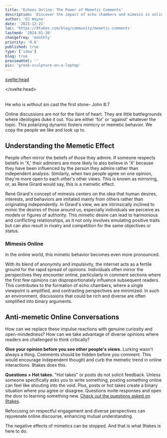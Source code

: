 ```yaml
---
title: 'Echoes Online: The Power of Memetic Comments'
description: 'Discover the impact of echo chambers and mimesis in online comments, analyzing how digital discourse shapes social perceptions.'
author: 'DJ Wayne'
date: '2023-12-21'
loc: 'https://9takes.com/blog/community/memetic-comments'
lastmod: '2024-01-30'
changefreq: 'monthly'
priority: '0.6'
published: true
type: ['idea']
blog: true
previewHtml: ''
pic: 'greek-sculpture-on-a-laptop'
---
```


<!-- steal like an artist there is nothing new under the sun -->

<svelte:head>

</svelte:head>

<script>
	import  PopCard  from "../../lib/components/atoms/PopCard.svelte";
</script>


<div
  style="display: flex;
    justify-content: center;
  margin: 1rem 0;"
>
 <PopCard
    image={`/blogs/greek-sculpture-on-a-laptop.webp`}
    showIcon={false}
    tint={false}
    displayText=""
    altText="a Greek statue on his laptop reading the comments"
    subtext=""
  />

</div>

<p class="firstLetter">He who is without sin cast the first stone- John 8:7<p>

Online discussions are not for the faint of heart. They are little battlegrounds where ideologies duke it out. You are either 'for' or 'against' whatever the topic. This polarizing dynamic fosters mimicry or memetic behavior. We copy the people we like and look up to.

<!-- breaking the memetic hold, say something nice about someone you disagree with -->

<!-- Maybe someone we like supports X, so we  -->

 <!-- or conflict rather than constructive conversations. Comments on forums often turn memetic. They spread fast, fueling anger and hostility in digital realms. A key factor here is seeing others' comments before adding our own. This post explores how this visibility shapes our responses, often limiting diverse perspectives in online debates. -->

## Understanding the Memetic Effect

People often mirror the beliefs of those they admire. If someone respects beliefs in 'X,' their admirers are more likely to also believe in 'X' because they have been influenced by the person they admire rather than independent analysis. Similarly, when two people agree on one opinion, they're more open to each other's other views. This is known as mirroring, or, as Rene Girard would say, this is a memetic effect.

René Girard's concept of mimesis centers on the idea that human desires, interests, and behaviors are imitated mainly from others rather than originating independently. In Girard's view, we are intrinsically inclined to mimic the desires of those around us, especially individuals we perceive as models or figures of authority. This mimetic desire can lead to harmonious and conflicting relationships, as it not only involves emulating positive traits but can also result in rivalry and competition for the same objectives or status.

### Mimesis Online

In the online world, this mimetic behavior becomes even more pronounced. 

With its blend of anonymity and impulsivity, the internet acts as a fertile ground for the rapid spread of opinions. Individuals often mirror the perspectives they encounter online, particularly in comment sections where the first few opinions can disproportionately influence subsequent readers. This contributes to the formation of echo chambers, where a single viewpoint is amplified, and contrasting perspectives are minimized. In such an environment, discussions that could be rich and diverse are often simplified into binary arguments.

<!-- To counteract this trend, it's crucial to foster a culture that values diverse opinions and encourages critical thinking, moving beyond the initial reactions that are so easily mimicked online. -->

<!-- ## René Girard and Online Echo Chambers

The term 'memetic' comes from René Girard's memetic theory. It suggests that our desires and behaviors are often copied from others, leading to rivalry and conflict. Furthermore, we are often unaware of what or whom we are copying. This theory can be seen in online forums. Comments often imitate popular or provocative opinions, creating similar responses. People are not saying original and authentic things. They are copying the opinions of the people they want to imitate.

This only compounds when a person can see other people's comments. Rather than participating in the conversation, they choose who they want to imitate and who they want to be against. -->

## Anti-memetic Online Conversations

How can we replace these impulse reactions with genuine curiosity and open-mindedness? How can we take advantage of diverse opinions where readers are challenged to think critically?

**Give your opinion before you see other people's views.** Lurking wasn't always a thing. Comments should be hidden before you comment. This would encourage independent thought and curb the memetic trend in online interactions. 9takes does this.

**Questions > Hot takes**. "Hot takes" or posts do not solicit feedback. Unless someone specifically asks you to write something, posting something online can feel like shouting into the void. Plus, posts or hot takes create a binary situation where you agree or disagree. Questions invite responses and open the door to learning something new. [Check out the questions asked on 9takes](/questions).

Refocusing on respectful engagement and diverse perspectives can rejuvenate online discourse, enhancing mutual understanding.

The negative effects of mimetics can be stopped. And that is what 9takes is here to do.

<script type="application/ld+json">
{
  "@context": "http://schema.org",
  "@graph": [
    {
      "@type": "Article",
      "articleBody": "This article discusses the 'echo chamber' effect in online discussions, highlighting how comments often turn memetic, fostering polarization. It explores René Girard's memetic theory, suggesting our behaviors and desires are often imitated, leading to conflict. The article also suggests methods to foster healthier online conversations.",
      "creator": {
        "@type": "Person",
        "name": "DJ Wayne",
        "sameAs": ["https://www.instagram.com/djwayne3/", "https://www.youtube.com/@djwayne3", "https://www.linkedin.com/in/davidtwayne/", "https://twitter.com/djwayne3"
        ]
      },
      "author": {
        "@type": "Person",
        "name": "DJ Wayne",
        "sameAs": [
          "https://www.instagram.com/djwayne3/",
          "https://www.youtube.com/@djwayne3",
          "https://www.linkedin.com/in/davidtwayne/",
          "https://twitter.com/djwayne3"
        ]
      },
      "dateModified": {
        "@type": "Date",
        "@value": "2024-01-30"
      },
      "datePublished": {
        "@type": "Date",
        "@value": "2023-12-21"
      },
      "description": "Discover the impact of echo chambers and mimesis in online comments, analyzing how digital discourse shapes social perceptions.",
      "headline": "The Echo Chamber Effect: How Online Comments Shape Our Views",
      "image": {
        "@type": "ImageObject",
        "height": 900,
        "url": "https://9takes.com/blogs/greek-sculpture-on-a-laptop.webp",
        "width": 900
      },
      "mainEntityOfPage": {
        "@id": "https://9takes.com/blog/community/memetic-comments",
        "@type": "WebPage"
      },
      "publisher": {
        "@type": "Organization",
        "sameAs": [
          "https://www.instagram.com/9takesdotcom/",
          "https://twitter.com/9takesdotcom"
        ],
        "logo": {
          "@type": "ImageObject",
          "url": "https://9takes.com/brand/darkRubix.png"
        },
        "name": "9takes"
      },
       "about": [
        {
            "@type": "Thing",
            "name": "Memetics",
            "description": "Memetics is the study of information and culture based on an analogy with Darwinian evolution. Proponents of memetics as evolutionary culture describe it as an approach of cultural information transfer",
            "SameAs": [
                "https://www.wikidata.org/wiki/Q23399",
                "http://en.wikipedia.org/wiki/Memetics"
            ]
        }
    ],
    "mentions": [
        {
            "@type": "Thing",
            "name": "Ren\u00e9 Girard",
            "description": "Rene Noel Theophile Girard (; French: [ZiRaR]; 25 December 1923 - 4 November 2015) was a French polymath historian literary critic and philosopher of social science whose work belongs to the tradition of philosophical anthropology. Girard was the author of nearly thirty books with his writings spanning many academic domains",
            "SameAs": [
                "https://www.wikidata.org/wiki/Q129228",
                "http://en.wikipedia.org/wiki/Ren\u00e9_Girard"
            ]
        },
        {
            "@type": "Thing",
            "name": "Internet forum",
            "description": "An Internet forum or message board is an online discussion site where people can hold conversations in the form of posted messages. They differ from chat rooms in that messages are often longer than one line of text and are at least temporarily archived",
            "SameAs": [
                "https://www.wikidata.org/wiki/Q168210",
                "http://en.wikipedia.org/wiki/Internet_forum"
            ]
        },
        {
            "@type": "Thing",
            "name": "Echo chamber (media)",
            "description": "In news media and social media an echo chamber is an environment or ecosystem in which participants encounter beliefs that amplify or reinforce their preexisting beliefs by communication and repetition inside a closed system and insulated from rebuttal. An echo chamber circulates existing views without encountering opposing views potentially resulting in confirmation bias",
            "SameAs": [
                "https://www.wikidata.org/wiki/Q3334446",
                "http://en.wikipedia.org/wiki/Echo_chamber_(media)"
            ]
        },
        {
            "@type": "Thing",
            "name": "Mimesis",
            "description": "Mimesis (; Ancient Greek: mimesis mimesis) is a term used in literary criticism and philosophy that carries a wide range of meanings including imitatio imitation nonsensuous similarity receptivity representation mimicry the act of expression the act of resembling and the presentation of the self. The original Ancient Greek term mimesis (mimesis) derives from mimeisthai (mimeisthai 'to imitate') itself coming from mimos (mimos 'imitator actor')",
            "SameAs": [
                "https://www.wikidata.org/wiki/Q468427",
                "http://en.wikipedia.org/wiki/Mimesis"
            ]
        }
    ]
    },
    {
      "@type": "FAQPage",
      "mainEntity": [
        {
          "@type": "Question",
          "acceptedAnswer": {
            "@type": "Answer",
            "text": "The echo chamber effect refers to the phenomenon where people in online forums and discussions tend to echo similar opinions, leading to a lack of diverse perspectives and fostering polarization."
          },
          "name": "What is the echo chamber effect in online conversations?"
        },
        {
          "@type": "Question",
          "acceptedAnswer": {
            "@type": "Answer",
            "text": "Memetics, derived from René Girard's theory, is the concept that our desires and behaviors are often imitated from others, leading to rivalry and conflict, particularly in online forums."
          },
          "name": "What is memetics in the context of online conversations?"
        },
        {
          "@type": "Question",
          "acceptedAnswer": {
            "@type": "Answer",
            "text": "Fostering healthier online conversations involves prompting users to reflect on their views before seeing others' comments, focusing on respectful engagement, and encouraging the exploration of diverse perspectives."
          },
          "name": "How can healthier online conversations be fostered?"
        }
      ]
    }
  ]
}

</script>

<style lang="scss">
</style>
